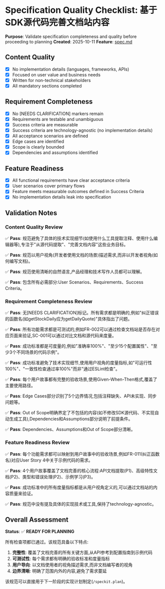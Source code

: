 # Specification Quality Checklist: 基于SDK源代码完善文档站内容

**Purpose**: Validate specification completeness and quality before proceeding to planning
**Created**: 2025-10-11
**Feature**: [spec.md](../spec.md)

## Content Quality

- [x] No implementation details (languages, frameworks, APIs)
- [x] Focused on user value and business needs
- [x] Written for non-technical stakeholders
- [x] All mandatory sections completed

## Requirement Completeness

- [x] No [NEEDS CLARIFICATION] markers remain
- [x] Requirements are testable and unambiguous
- [x] Success criteria are measurable
- [x] Success criteria are technology-agnostic (no implementation details)
- [x] All acceptance scenarios are defined
- [x] Edge cases are identified
- [x] Scope is clearly bounded
- [x] Dependencies and assumptions identified

## Feature Readiness

- [x] All functional requirements have clear acceptance criteria
- [x] User scenarios cover primary flows
- [x] Feature meets measurable outcomes defined in Success Criteria
- [x] No implementation details leak into specification

## Validation Notes

### Content Quality Review
✅ **Pass**: 规范避免了具体的技术实现细节(如使用什么工具提取注释、使用什么编辑器等),专注于"从源代码提取"、"完善文档内容"这些业务目标。

✅ **Pass**: 规范以用户视角(开发者使用文档的场景)描述需求,而非以开发者视角(如何编写文档)。

✅ **Pass**: 规范使用清晰的自然语言,产品经理和技术写作人员都可以理解。

✅ **Pass**: 包含所有必需部分:User Scenarios、Requirements、Success Criteria。

### Requirement Completeness Review
✅ **Pass**: 无[NEEDS CLARIFICATION]标记。所有需求都是明确的,例如"纠正错误的函数名(如getStockDaily应为getDailyQuote)"具体指出了问题。

✅ **Pass**: 所有功能需求都是可测试的,例如FR-002可以通过检查文档站是否存在对应页面来验证,SC-001可以通过对比文档和源代码来度量。

✅ **Pass**: 成功标准都是可度量的,例如"准确率100%"、"至少15个配置属性"、"至少3个不同场景的代码示例"。

✅ **Pass**: 成功标准避免了技术实现细节,使用用户视角的度量指标,如"可运行性100%"、"一致性检查通过率100%"而非"通过ESLint检查"。

✅ **Pass**: 每个用户故事都有完整的验收场景,使用Given-When-Then格式,覆盖了主要使用路径。

✅ **Pass**: Edge Cases部分识别了5个边界情况,包括注释缺失、API未实现、同步问题等。

✅ **Pass**: Out of Scope明确界定了不包括的内容(如不修改SDK源代码、不实现自动生成工具),Dependencies和Assumptions部分说明了前提条件。

✅ **Pass**: Dependencies、Assumptions和Out of Scope部分清晰。

### Feature Readiness Review
✅ **Pass**: 每个功能需求都可以映射到用户故事中的验收场景,例如FR-011(纠正函数名)对应User Story 4中关于示例代码的需求。

✅ **Pass**: 4个用户故事覆盖了文档完善的核心流程:API文档提取(P1)、高级特性文档(P2)、类型和错误处理(P2)、示例学习(P3)。

✅ **Pass**: 成功标准中的所有度量指标都是从用户视角定义的,可以通过文档站的内容质量来验证。

✅ **Pass**: 规范中没有提及具体的实现技术或工具,保持了technology-agnostic。

## Overall Assessment

**Status**: ✅ **READY FOR PLANNING**

所有检查项都已通过。该规范具备以下特点:

1. **完整性**: 覆盖了文档完善的所有关键方面,从API参考到配置指南到示例代码
2. **可测试性**: 每个需求都有明确的验收标准和度量指标
3. **用户导向**: 以文档使用者的视角描述需求,而非文档编写者的视角
4. **边界清晰**: 明确了范围内外的内容,避免了需求蔓延

该规范可以直接用于下一阶段的实现计划制定(`/speckit.plan`)。
